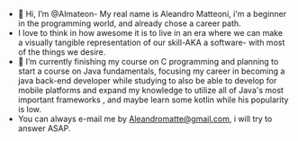 - 👋 Hi, I’m @Almateon- My real name is Aleandro Matteoni, i'm a beginner in the programming world, and already chose a career path.
- I love to think in how awesome it is to live in an era where we can make a visually tangible representation of our skill-AKA a software- with most of the things we desire.
- 🌱 I’m currently finishing my course on C programming and planning to start a course on Java fundamentals, focusing my career in becoming a java back-end developer while
studying to also be able to develop for mobile platforms and expand my knowledge to utilize all of Java's most important frameworks , and maybe learn some kotlin while his popularity is low.
- You can always e-mail me by Aleandromatte@gmail.com, i will try to answer ASAP.

<!---
Almateon/Almateon is a ✨ special ✨ repository because its `README.md` (this file) appears on your GitHub profile.
You can click the Preview link to take a look at your changes.
--->
